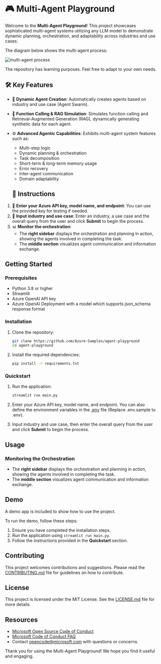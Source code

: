 # 🎮 Multi-Agent Playground

Welcome to the **Multi-Agent Playground**! This project showcases sophisticated multi-agent systems utilizing any LLM model to demonstrate dynamic planning, orchestration, and adaptability across industries and use cases.

The diagram below shows the multi-agent process:

![multi-agent process](agent_anim_v2.gif)

The repository has learning purposes. Feel free to adapt to your own needs.

## 🛠️ Key Features

- 🔄 **Dynamic Agent Creation**: Automatically creates agents based on industry and use case (Agent Swarm).
- 📡 **Function Calling & RAG Simulation**: Simulates function calling and Retrieval-Augmented Generation (RAG), dynamically generating synthetic data for each agent.
- ⚙️ **Advanced Agentic Capabilities**: Exhibits multi-agent system features such as:
  - Multi-step logic
  - Dynamic planning & orchestration
  - Task decomposition
  - Short-term & long-term memory usage
  - Error recovery
  - Inter-agent communication
  - Domain adaptability

  ## 📝 Instructions</span>

1. 🔑 **Enter your Azure API key, model name, and endpoint**: You can use the provided key for testing if needed.
2. 🏢 **Input industry and use case**: Enter an industry, a use case and the overall query from the user and click **Submit** to begin the process.
3. 📊 **Monitor the orchestration**: 
   - The **right sidebar** displays the orchestration and planning in action, showing the agents involved in completing the task.
   - The **middle section** visualizes agent communication and information exchange.

## Getting Started

### Prerequisites

- Python 3.8 or higher
- Streamlit
- Azure OpenAI API key
- Azure OpenAI Deployment with a model which supports json_schema response format

### Installation

1. Clone the repository:
    ```sh
    git clone https://github.com/Azure-Samples/agent-playground
    cd agent-playground
    ```

2. Install the required dependencies:
    ```sh
    pip install -r requirements.txt
    ```

### Quickstart

1. Run the application:
    ```sh
    streamlit run main.py
    ```

2. Enter your Azure API key, model name, and endpoint. You can also define the environment variables in the [.env](.env.sample) file (Replace .env.sample to .env).

3. Input industry and use case, then enter the overall query from the user and click **Submit** to begin the process.

## Usage

### Monitoring the Orchestration

- The **right sidebar** displays the orchestration and planning in action, showing the agents involved in completing the task.
- The **middle section** visualizes agent communication and information exchange.

## Demo

A demo app is included to show how to use the project.

To run the demo, follow these steps:

1. Ensure you have completed the installation steps.
2. Run the application using `streamlit run main.py`.
3. Follow the instructions provided in the **Quickstart** section.

## Contributing

This project welcomes contributions and suggestions. Please read the [CONTRIBUTING.md](http://_vscodecontentref_/0) file for guidelines on how to contribute.

## License

This project is licensed under the MIT License. See the [LICENSE.md](http://_vscodecontentref_/1) file for more details.

## Resources

- [Microsoft Open Source Code of Conduct](https://opensource.microsoft.com/codeofconduct/)
- [Microsoft Code of Conduct FAQ](https://opensource.microsoft.com/codeofconduct/faq/)
- Contact [opencode@microsoft.com](mailto:opencode@microsoft.com) with questions or concerns.

Thank you for using the Multi-Agent Playground! We hope you find it useful and engaging.
